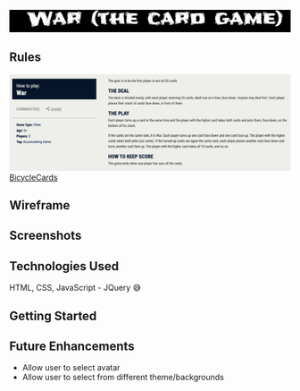 ![Site Logo](./img/logo.jpeg)

## Rules
![Rules](./img/rules.jpeg)
[BicycleCards](https://bicyclecards.com/how-to-play/war/)

## Wireframe

## Screenshots

## Technologies Used
HTML, CSS, JavaScript - JQuery :sweat_smile:



## Getting Started

## Future Enhancements
* Allow user to select avatar
* Allow user to select from different theme/backgrounds
